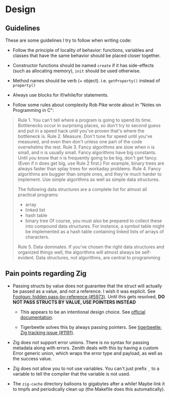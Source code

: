 # Design

## Guidelines

These are some guidelines I try to follow when writing code:

* Follow the principle of locality of behavior: functions, variables and
classes that have the same behavior should be placed closer together.
* Constructor functions should be named `create` if it has side-effects (such as allocating memory), `init` should be used otherwise.
* Method names should be verb (+ object). i.e. `getProperty()` instead of
`property()`
* Always use blocks for if/while/for statements.

* Follow some rules about complexity Rob Pike wrote about in "Notes on Programming in C":

> Rule 1.  You can't tell where a program is going to spend its time.  Bottlenecks occur in surprising places, so don't try to second guess and put in a speed hack until you've proven that's where the bottleneck is.
> Rule 2.  Measure.  Don't tune for speed until you've measured, and even then don't unless one part of the code overwhelms the rest.
> Rule 3.  Fancy algorithms are slow when n is small, and n is usually small.  Fancy algorithms have big constants. Until you know that n is frequently going to be big, don't get fancy.  (Even if n does get big, use Rule 2 first.)   For example, binary trees are always faster than splay trees for workaday problems.
> Rule 4.  Fancy algorithms are buggier than simple ones, and they're much harder to implement.  Use simple algorithms as well as simple data structures.
>
> The following data structures are a complete list for almost all practical programs:
>  * array
>  * linked list
>  * hash table
>  * binary tree
> Of course, you must also be prepared to collect these into compound data structures.  For instance, a symbol table might be implemented as a hash table containing linked lists of arrays of characters.
>
> Rule 5.  Data dominates.  If you've chosen the right data structures and organized things well, the algorithms will almost always be self-evident.  Data structures, not algorithms, are central to programming

## Pain points regarding Zig

* Passing structs by value does not guarantee that the struct will actually
be passed as a value, and not a reference. I wish it was explicit.
See [Footgun: hidden pass-by-reference (#5973)](https://github.com/ziglang/zig/issues/5973).
Until this gets resolved, **DO NOT PASS STRUCTS BY VALUE, USE POINTERS INSTEAD**

  * This appears to be an intentional design choice.
See [official documentation](https://ziglang.org/documentation/master/#Pass-by-value-Parameters).

  * Tigerbeetle solves this by always passing pointers.
See [tigerbeetle: Zig tracking issue (#1191)](https://github.com/tigerbeetle/tigerbeetle/issues/1191).

* Zig does not support error unions. There is no syntax for passing metadata along with errors. Zenith deals with this by having a custom Error generic union, which wraps the error type and payload, as well as the success value.

* Zig does not allow you to not use variables. You can't just prefix `_` to a variable to tell the compiler that the variable is not used.

* The `zig-cache` directory balloons to gigabytes after a while! Maybe link it to tmpfs and periodically clean up (the Makefile does this automatically).